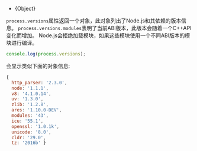 <!-- YAML
added: v0.2.0
changes:
  - version: v4.2.0
    pr-url: https://github.com/nodejs/node/pull/3102
    description: The `icu` property is now supported.
-->

* {Object}

`process.versions`属性返回一个对象，此对象列出了Node.js和其依赖的版本信息。
`process.versions.modules`表明了当前ABI版本，此版本会随着一个C++API变化而增加。
Node.js会拒绝加载模块，如果这些模块使用一个不同ABI版本的模块进行编译。

```js
console.log(process.versions);
```

会显示类似下面的对象信息:

<!-- eslint-skip -->
```js
{
  http_parser: '2.3.0',
  node: '1.1.1',
  v8: '4.1.0.14',
  uv: '1.3.0',
  zlib: '1.2.8',
  ares: '1.10.0-DEV',
  modules: '43',
  icu: '55.1',
  openssl: '1.0.1k',
  unicode: '8.0',
  cldr: '29.0',
  tz: '2016b' }
```

